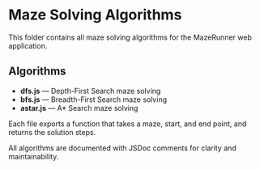 # Maze Solving Algorithms

This folder contains all maze solving algorithms for the MazeRunner web application.

## Algorithms
- **dfs.js** — Depth-First Search maze solving
- **bfs.js** — Breadth-First Search maze solving
- **astar.js** — A* Search maze solving

Each file exports a function that takes a maze, start, and end point, and returns the solution steps.

All algorithms are documented with JSDoc comments for clarity and maintainability.
